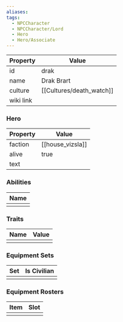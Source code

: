 ```yaml
---
aliases: 
tags:
  - NPCCharacter
  - NPCCharacter/Lord
  - Hero
  - Hero/Associate
---
```


| Property  | Value           |
| :-------- | --------------- |
| id        | drak            |
| name      | Drak Brart      |
| culture   | [[Cultures/death_watch]] |
| wiki link |                 |
### Hero
| Property | Value            |
| -------- | ---------------- |
| faction  | [[house_vizsla]] |
| alive    | true             |
| text     |                  |

### Abilities
| Name |
| :--: |
|      |

### Traits
| Name | Value |
| ---- | ----- |
|      |       |

### Equipment Sets
| Set | Is Civilian |
| --- | ----------- |
|     |             |

### Equipment Rosters
| Item | Slot |
| ---- | ---- |
|      |      |
